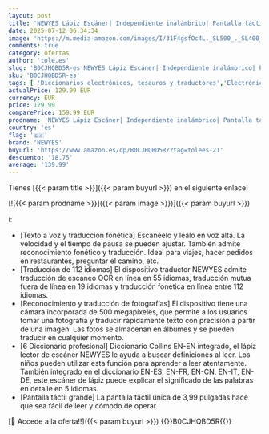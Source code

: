 ```yaml
---
layout: post
title: 'NEWYES Lápiz Escáner| Independiente inalámbrico| Pantalla táctil LCD| Lápiz de Lectura OCR| Traductor multilingüe| Voz y escaneo a Texto'
date: 2025-07-12 06:34:34
image: 'https://m.media-amazon.com/images/I/31F4gsfOc4L._SL500_._SL400_.jpg'
comments: true
category: ofertas
author: 'tole.es'
slug: 'B0CJHQBD5R-es NEWYES Lápiz Escáner| Independiente inalámbrico| Pantalla...'
sku: 'B0CJHQBD5R-es'
tags: [ 'Diccionarios electrónicos, tesauros y traductores','Electrónica de oficina','Oficina y papelería','lápiz','newyes','🇪🇸', ]
actualPrice: 129.99 EUR
currency: EUR
price: 129.99
comparePrice: 159.99 EUR
prodname: 'NEWYES Lápiz Escáner| Independiente inalámbrico| Pantalla táctil LCD| Lápiz de Lectura OCR| Traductor multilingüe| Voz y escaneo a Texto'
country: 'es'
flag: '🇪🇸'
brand: 'NEWYES'
buyurl: 'https://www.amazon.es/dp/B0CJHQBD5R/?tag=tolees-21'
descuento: '18.75'
average: '139.99'
---
```


Tienes [{{< param title >}}]({{< param buyurl >}}) en el siguiente enlace!

[![{{< param prodname >}}]({{< param image >}})]({{< param buyurl >}})

ℹ️:

- [Texto a voz y traducción fonética] Escanéelo y léalo en voz alta. La velocidad y el tiempo de pausa se pueden ajustar. También admite reconocimiento fonético y traducción. Ideal para viajes, hacer pedidos en restaurantes, preguntar el camino, etc.
- [Traducción de 112 idiomas] El dispositivo traductor NEWYES admite traducción de escaneo OCR en línea en 55 idiomas, traducción mutua fuera de línea en 19 idiomas y traducción fonética en línea entre 112 idiomas.
- [Reconocimiento y traducción de fotografías] El dispositivo tiene una cámara incorporada de 500 megapíxeles, que permite a los usuarios tomar una fotografía y traducir rápidamente texto con precisión a partir de una imagen. Las fotos se almacenan en álbumes y se pueden traducir en cualquier momento.
- [6 Diccionario profesional] Diccionario Collins EN-EN integrado, el lápiz lector de escáner NEWYES le ayuda a buscar definiciones al leer. Los niños pueden utilizar esta función para aprender a leer atentamente. También integrado en el diccionario EN-ES, EN-FR, EN-CN, EN-IT, EN-DE, este escáner de lápiz puede explicar el significado de las palabras en detalle en 5 idiomas.
- [Pantalla táctil grande] La pantalla táctil única de 3,99 pulgadas hace que sea fácil de leer y cómodo de operar.

[🛒 Accede a la oferta!!]({{< param buyurl >}})
{{<world>}}B0CJHQBD5R{{</world>}}
